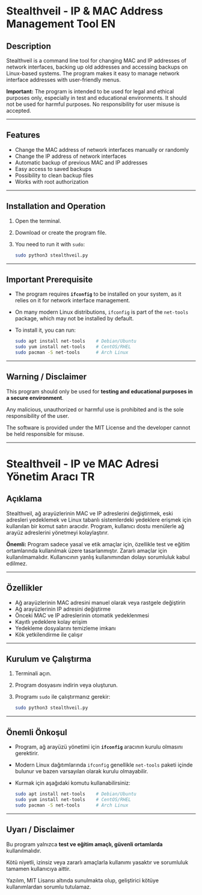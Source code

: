 
# Stealthveil - IP & MAC Address Management Tool EN

## Description

Stealthveil is a command line tool for changing MAC and IP addresses of network interfaces, backing up old addresses and accessing backups on Linux-based systems. The program makes it easy to manage network interface addresses with user-friendly menus.

**Important:** The program is intended to be used for legal and ethical purposes only, especially in test and educational environments. It should not be used for harmful purposes. No responsibility for user misuse is accepted.

---

## Features

* Change the MAC address of network interfaces manually or randomly
* Change the IP address of network interfaces
* Automatic backup of previous MAC and IP addresses
* Easy access to saved backups
* Possibility to clean backup files
* Works with root authorization

---

## Installation and Operation

1. Open the terminal.
2. Download or create the program file.
3. You need to run it with `sudo`:

   ```bash
   sudo python3 stealthveil.py
   ```

---

## Important Prerequisite

* The program requires **`ifconfig`** to be installed on your system, as it relies on it for network interface management.
* On many modern Linux distributions, `ifconfig` is part of the `net-tools` package, which may not be installed by default.
* To install it, you can run:

  ```bash
  sudo apt install net-tools    # Debian/Ubuntu  
  sudo yum install net-tools    # CentOS/RHEL  
  sudo pacman -S net-tools      # Arch Linux  
  ```

---

## Warning / Disclaimer

This program should only be used for **testing and educational purposes in a secure environment**.

Any malicious, unauthorized or harmful use is prohibited and is the sole responsibility of the user.

The software is provided under the MIT License and the developer cannot be held responsible for misuse.

---

# Stealthveil - IP ve MAC Adresi Yönetim Aracı TR

## Açıklama

Stealthveil, ağ arayüzlerinin MAC ve IP adreslerini değiştirmek, eski adresleri yedeklemek ve Linux tabanlı sistemlerdeki yedeklere erişmek için kullanılan bir komut satırı aracıdır. Program, kullanıcı dostu menülerle ağ arayüz adreslerini yönetmeyi kolaylaştırır.

**Önemli:** Program sadece yasal ve etik amaçlar için, özellikle test ve eğitim ortamlarında kullanılmak üzere tasarlanmıştır. Zararlı amaçlar için kullanılmamalıdır. Kullanıcının yanlış kullanımından dolayı sorumluluk kabul edilmez.

---

## Özellikler

* Ağ arayüzlerinin MAC adresini manuel olarak veya rastgele değiştirin
* Ağ arayüzlerinin IP adresini değiştirme
* Önceki MAC ve IP adreslerinin otomatik yedeklenmesi
* Kayıtlı yedeklere kolay erişim
* Yedekleme dosyalarını temizleme imkanı
* Kök yetkilendirme ile çalışır

---

## Kurulum ve Çalıştırma

1. Terminali açın.
2. Program dosyasını indirin veya oluşturun.
3. Programı `sudo` ile çalıştırmanız gerekir:

   ```bash
   sudo python3 stealthveil.py
   ```

---

## Önemli Önkoşul

* Program, ağ arayüzü yönetimi için **`ifconfig`** aracının kurulu olmasını gerektirir.
* Modern Linux dağıtımlarında `ifconfig` genellikle `net-tools` paketi içinde bulunur ve bazen varsayılan olarak kurulu olmayabilir.
* Kurmak için aşağıdaki komutu kullanabilirsiniz:

  ```bash
  sudo apt install net-tools    # Debian/Ubuntu  
  sudo yum install net-tools    # CentOS/RHEL  
  sudo pacman -S net-tools      # Arch Linux  
  ```

---

## Uyarı / Disclaimer

Bu program yalnızca **test ve eğitim amaçlı, güvenli ortamlarda** kullanılmalıdır.

Kötü niyetli, izinsiz veya zararlı amaçlarla kullanımı yasaktır ve sorumluluk tamamen kullanıcıya aittir.

Yazılım, MIT Lisansı altında sunulmakta olup, geliştirici kötüye kullanımlardan sorumlu tutulamaz.
